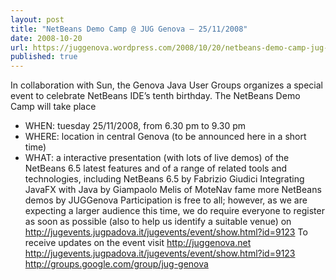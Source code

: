 ```yaml
---
layout: post
title: "NetBeans Demo Camp @ JUG Genova – 25/11/2008"
date: 2008-10-20
url: https://juggenova.wordpress.com/2008/10/20/netbeans-demo-camp-jug-genova-25112008/
published: true 
---
```


In collaboration with Sun, the Genova Java User Groups organizes a special event to celebrate NetBeans IDE’s tenth birthday. The NetBeans Demo Camp will take place 
* WHEN: tuesday 25/11/2008, from 6.30 pm to 9.30 pm 
* WHERE: location in central Genova (to be announced here in a short time) 
* WHAT: a interactive presentation (with lots of live demos) of the NetBeans 6.5 latest features and of a range of related tools and technologies, including NetBeans 6.5 by Fabrizio Giudici Integrating JavaFX with Java by Giampaolo Melis of MoteNav fame more NetBeans demos by JUGGenova Participation is free to all; however, as we are expecting a larger audience this time, we do require everyone to register as soon as possible (also to help us identify a suitable venue) on http://jugevents.jugpadova.it/jugevents/event/show.html?id=9123 To receive updates on the event visit http://juggenova.net http://jugevents.jugpadova.it/jugevents/event/show.html?id=9123 http://groups.google.com/group/jug-genova
